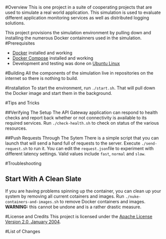 #Overview
This is one project in a suite of cooperating projects that are used to simulate a real world application.  This
simulation is used to evaluate different application monitoring services as well as distributed logging solutions.

This project provisions the simulation environment by pulling down and installing the numerous Docker containners 
used in the simulation.
#Prerequisites

* [Docker](https://www.docker.com/) installed and working
* [Docker Compose](https://docs.docker.com/compose/) installed and working
* Development and testing was done on [Ubuntu Linux](http://www.ubuntu.com/)

#Building
All the components of the simulation live in repositories on the internet so there is nothing to build.

#Installation
To start the environment, run `./start.sh`.  That will pull down the Docker image and start them in the background.

#Tips and Tricks

##Verifying The Setup
The API Gateway application can respond to health checks and report back whether or not connectivity is available to its required services.  Run
`./check-health.sh` to check on status of the various resources.

##Push Requests Through The Sytem
There is a simple script that you can launch that will send a hand full of requests to the server. Execute `./send-request.sh` to run it.
You can edit the `request.json`file to experiment with different latency settings.  Valid values include `fast`, `normal` and `slow`.

#Troubleshooting

## Start With A Clean Slate
If you are having problems spinning up the container, you can clean up your system by removing all current cotainers and images.  Run 
`./nuke-containers-and-images.sh` to remove Docker containers and images.  **WARNING:** this cannot be undone and is a rather drastic measure.


#License and Credits
This project is licensed under the [Apache License Version 2.0, January 2004](http://www.apache.org/licenses/).

#List of Changes
